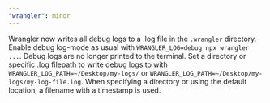 ```yaml
---
"wrangler": minor
---
```


Wrangler now writes all debug logs to a .log file in the `.wrangler` directory. Enable debug log-mode as usual with `WRANGLER_LOG=debug npx wrangler ...`. Debug logs are no longer printed to the terminal. Set a directory or specific .log filepath to write debug logs to with `WRANGLER_LOG_PATH=~/Desktop/my-logs/` or `WRANGLER_LOG_PATH=~/Desktop/my-logs/my-log-file.log`. When specifying a directory or using the default location, a filename with a timestamp is used.
